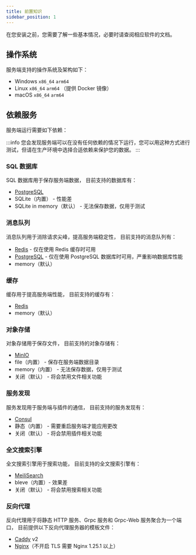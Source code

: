 ```yaml
---
title: 前置知识
sidebar_position: 1
---
```


在您安装之前，您需要了解一些基本情况，必要时请查阅相应软件的文档。

## 操作系统

服务端支持的操作系统及架构如下：

- Windows `x86_64` `arm64`
- Linux `x86_64` `arm64` （提供 Docker 镜像）
- macOS `x86_64` `arm64`

## 依赖服务

服务端运行需要如下依赖：

:::info
您会发现服务端可以在没有任何依赖的情况下运行，您可以用这种方式进行测试，但请在生产环境中选择合适依赖来保护您的数据。
:::

### SQL 数据库

SQL 数据库用于保存服务端数据，
目前支持的数据库有：

- [PostgreSQL](https://www.postgresql.org/)
- SQLite（内置） - 性能差
- SQLite in memory（默认） - 无法保存数据，仅用于测试

### 消息队列

消息队列用于消除请求尖峰，提高服务端稳定性，
目前支持的消息队列有：

- [Redis](https://redis.io/) - 仅在使用 Redis 缓存时可用
- [PostgreSQL](https://www.postgresql.org/) - 仅在使用 PostgreSQL 数据库时可用，严重影响数据库性能
- memory（默认）

### 缓存

缓存用于提高服务端性能，
目前支持的缓存有：

- [Redis](https://redis.io/)
- memory（默认）

### 对象存储

对象存储用于保存文件，
目前支持的对象存储有：

- [MinIO](https://min.io/)
- file（内置） - 保存在服务端数据目录
- memory（内置） - 无法保存数据，仅用于测试
- 关闭（默认） - 将会禁用文件相关功能

### 服务发现

服务发现用于服务端与插件的通信，
目前支持的服务发现有：

- [Consul](https://www.consul.io/)
- 静态（内置） - 需要重启服务端才能应用更改
- 关闭（默认） - 将会禁用插件相关功能

### 全文搜索引擎

全文搜索引擎用于搜索功能，
目前支持的全文搜索引擎有：

- [MeiliSearch](https://www.meilisearch.com/)
- bleve（内置）- 效果差
- 关闭（默认） - 将会禁用搜索相关功能

### 反向代理

反向代理用于将静态 HTTP 服务、Grpc 服务和 Grpc-Web 服务聚合为一个端口，
目前提供以下反向代理服务器的模板文件：

- [Caddy](https://caddyserver.com/) v2
- [Nginx](https://nginx.org/)（不开启 TLS 需要 Nginx 1.25.1 以上）
